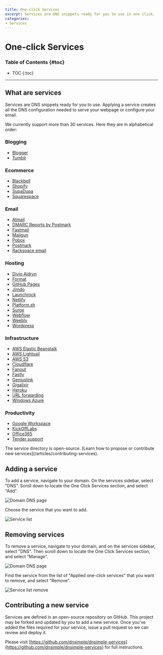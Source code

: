 ```yaml
---
title: One-click Services
excerpt: Services are DNS snippets ready for you to use in one click.
categories:
- Services
---
```


# One-click Services

### Table of Contents {#toc}

* TOC
{:toc}

---

## What are services

Services are DNS snippets ready for you to use. Applying a service creates all the DNS configuration needed to serve your webpage or configure your email.

We currently support more than 30 services. Here they are in alphabetical order:


### Blogging

* [Blogger](/articles/blogger-service)
* [Tumblr](/articles/tumblr-service)

### Ecommerce

* [Blackbell](/articles/blackbell-service)
* [Shopify](/articles/shopify-service)
* [SupaDupa](/articles/supadupa-service)
* [Squarespace](/articles/squarespace-service)

### Email

* [Atmail](/articles/atmail-service)
* [DMARC Reports by Postmark](/articles/postmark-dmarc-service)
* [Fastmail](/articles/fastmail-service)
* [Mailgun](/articles/mailgun-service)
* [Pobox](/articles/pobox-service)
* [Postmark](/articles/postmark-service)
* [Rackspace email](/articles/rackspace-email-service)

### Hosting

* [Divio Aldryn](/articles/aldryn-service)
* [Format](/articles/format-service)
* [GitHub Pages](/articles/github-pages)
* [Jimdo](/articles/jimdo-service)
* [Launchrock](/articles/launchrock-service)
* [Netlify](/articles/netlify-service)
* [Platform.sh](/articles/platformsh-service)
* [Surge](/articles/surge-service)
* [Webflow](/articles/webflow-service)
* [Weebly](/articles/weebly-service)
* [Wordpress](/articles/wordpress-service)

### Infrastructure

* [AWS Elastic Beanstalk](/articles/amazon-elasticbeanstalk-service)
* [AWS Lightsail](/articles/amazon-lightsail-service)
* [AWS S3](/articles/amazon-s3-service)
* [Cloudflare](/articles/cloudflare-service)
* [Fanout](/articles/fanout-service)
* [Fastly](/articles/fastly-service)
* [Geniuslink](/articles/geniuslink-service)
* [Gigalixir](/articles/gigalixir-service)
* [Heroku](/articles/heroku-service)
* [URL forwarding](/articles/urlforward-service)
* [Windows Azure](/articles/windows-azure-service)

### Productivity

* [Google Workspace](/articles/google-workspace-service)
* [KickOffLabs](/articles/kickofflabs-service)
* [Office365](/articles/office-365-service)
* [Tender support](/articles/tender-service)

<info>
The service directory is open-source. [Learn how to propose or contribute new services](/articles/contributing-services).
</info>


## Adding a service

To add a service, navigate to your domain. On the services sidebar, select "DNS". Scroll down to locate the One Click Services section, and select "Add".

![Domain DNS page](/files/services-dns-page-add.png)

Choose the service that you want to add.

![Service list](/files/services-list.png)


## Removing services

To remove a service, navigate to your domain, and on the services sidebar, select "DNS". Then scroll down to locate the One Click Services section, and select "Manage".

![Domain DNS page](/files/services-dns-page-manage.png)

Find the service from the list of "Applied one-click services" that you want to remove, and select "Remove".

![Service list remove](/files/services-list-remove.png)


## Contributing a new service

Services are defined in an open-source repository on GitHub. This project may be forked and updated by you to add a new service. Once you've added the files required for your service, issue a pull request so we can review and deploy it.

Please visit [https://github.com/dnsimple/dnsimple-services](https://github.com/dnsimple/dnsimple-services) for full instructions.
